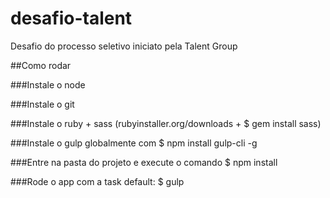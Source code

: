 # desafio-talent
Desafio do processo seletivo iniciato pela Talent Group

##Como rodar

 ###Instale o node

 ###Instale o git

 ###Instale o ruby + sass (rubyinstaller.org/downloads + $ gem install sass)

 ###Instale o gulp globalmente com $ npm install gulp-cli -g  

 ###Entre na pasta do projeto e execute o comando $ npm install

 ###Rode o app com a task default: $ gulp
